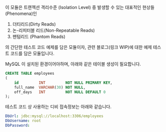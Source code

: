 이 모듈은 트랜젝션 격리수준 (Isolation Level) 중 발생할 수 있는 대표적인 현상들(Phenomena)인

1. 더티리드(Dirty Reads)
1. 논-리피터블 리드(Non-Repeatable Reads)
1. 팬텀리드 (Phantom Reads)

의 간단한 테스트 코드 예제를 담은 모듈이자, 관련 블로그(링크 WIP)에 대한 예제 테스트 코드를 담은 모듈입니다.

MySQL 이 설치된 환경이어야하며, 아래와 같은 테이블 생성이 필요합니다.

```SQL
CREATE TABLE employees
(
    id         INT         NOT NULL PRIMARY KEY,
    full_name  VARCHAR(30) NOT NULL,
    off_days   INT         NOT NULL DEFAULT 0
);
```

테스트 코드 상 사용하는 디비 접속정보는 아래와 같습니다.

```yaml
DbUrl: jdbc:mysql://localhost:3306/employees
DbUsername: root
DbPassword: 
```
